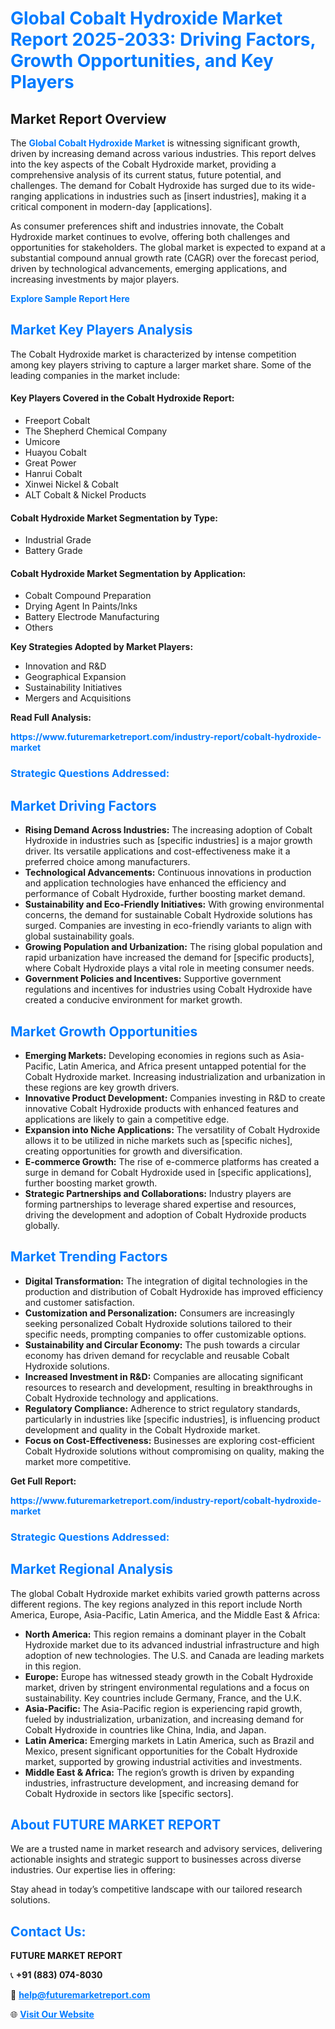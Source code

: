<h1 style="color: #007BFF;">Global Cobalt Hydroxide Market Report 2025-2033: Driving Factors, Growth Opportunities, and Key Players</h1>

<section id="overview">
<h2>Market Report Overview</h2>
<p>The <a href="https://www.futuremarketreport.com/industry-report/cobalt-hydroxide-market" style="color: #007BFF; text-decoration: none;"><strong>Global Cobalt Hydroxide Market</strong></a> is witnessing significant growth, driven by increasing demand across various industries. This report delves into the key aspects of the Cobalt Hydroxide market, providing a comprehensive analysis of its current status, future potential, and challenges. The demand for Cobalt Hydroxide has surged due to its wide-ranging applications in industries such as [insert industries], making it a critical component in modern-day [applications].</p>
<p>As consumer preferences shift and industries innovate, the Cobalt Hydroxide market continues to evolve, offering both challenges and opportunities for stakeholders. The global market is expected to expand at a substantial compound annual growth rate (CAGR) over the forecast period, driven by technological advancements, emerging applications, and increasing investments by major players.</p>
</section>

<section id="overview">
<p><a href="https://www.futuremarketreport.com/request-sample/reportId=26982" style="color: #007BFF; text-decoration: none;"><strong>Explore Sample Report Here</strong></a></p>
</section>

<section id="key-players">
<h2 style="color: #007BFF;">Market Key Players Analysis</h2>
<p>The Cobalt Hydroxide market is characterized by intense competition among key players striving to capture a larger market share. Some of the leading companies in the market include:</p>
<h4>Key Players Covered in the Cobalt Hydroxide Report:</h4>
<ul><li>Freeport Cobalt</li><li>The Shepherd Chemical Company</li><li>Umicore</li><li>Huayou Cobalt</li><li>Great Power</li><li>Hanrui Cobalt</li><li>Xinwei Nickel &amp; Cobalt</li><li>ALT Cobalt &amp; Nickel Products</li></ul>
<h4>Cobalt Hydroxide Market Segmentation by Type:</h4>
<ul><li>Industrial Grade</li><li>Battery Grade</li></ul>

<h4>Cobalt Hydroxide Market Segmentation by Application:</h4>
<ul><li>Cobalt Compound Preparation</li><li>Drying Agent In Paints/Inks</li><li>Battery Electrode Manufacturing</li><li>Others</li></ul>
<p><strong>Key Strategies Adopted by Market Players:</strong></p>
<ul>
<li>Innovation and R&D</li>
<li>Geographical Expansion</li>
<li>Sustainability Initiatives</li>
<li>Mergers and Acquisitions</li>
</ul>
</section>

<section>
<p><strong>Read Full Analysis: </strong></p><a href="https://www.futuremarketreport.com/industry-report/cobalt-hydroxide-market" style="color: #007BFF; text-decoration: none;"><strong>https://www.futuremarketreport.com/industry-report/cobalt-hydroxide-market</strong></a>
<h3 style="color: #007BFF;">Strategic Questions Addressed:</h3>
</section>

<section id="driving-factors">
<h2 style="color: #007BFF;">Market Driving Factors</h2>
<ul>
<li><strong>Rising Demand Across Industries:</strong> The increasing adoption of Cobalt Hydroxide in industries such as [specific industries] is a major growth driver. Its versatile applications and cost-effectiveness make it a preferred choice among manufacturers.</li>
<li><strong>Technological Advancements:</strong> Continuous innovations in production and application technologies have enhanced the efficiency and performance of Cobalt Hydroxide, further boosting market demand.</li>
<li><strong>Sustainability and Eco-Friendly Initiatives:</strong> With growing environmental concerns, the demand for sustainable Cobalt Hydroxide solutions has surged. Companies are investing in eco-friendly variants to align with global sustainability goals.</li>
<li><strong>Growing Population and Urbanization:</strong> The rising global population and rapid urbanization have increased the demand for [specific products], where Cobalt Hydroxide plays a vital role in meeting consumer needs.</li>
<li><strong>Government Policies and Incentives:</strong> Supportive government regulations and incentives for industries using Cobalt Hydroxide have created a conducive environment for market growth.</li>
</ul>
</section>

<section id="growth-opportunities">
<h2 style="color: #007BFF;">Market Growth Opportunities</h2>
<ul>
<li><strong>Emerging Markets:</strong> Developing economies in regions such as Asia-Pacific, Latin America, and Africa present untapped potential for the Cobalt Hydroxide market. Increasing industrialization and urbanization in these regions are key growth drivers.</li>
<li><strong>Innovative Product Development:</strong> Companies investing in R&D to create innovative Cobalt Hydroxide products with enhanced features and applications are likely to gain a competitive edge.</li>
<li><strong>Expansion into Niche Applications:</strong> The versatility of Cobalt Hydroxide allows it to be utilized in niche markets such as [specific niches], creating opportunities for growth and diversification.</li>
<li><strong>E-commerce Growth:</strong> The rise of e-commerce platforms has created a surge in demand for Cobalt Hydroxide used in [specific applications], further boosting market growth.</li>
<li><strong>Strategic Partnerships and Collaborations:</strong> Industry players are forming partnerships to leverage shared expertise and resources, driving the development and adoption of Cobalt Hydroxide products globally.</li>
</ul>
</section>

<section id="trending-factors">
<h2 style="color: #007BFF;">Market Trending Factors</h2>
<ul>
<li><strong>Digital Transformation:</strong> The integration of digital technologies in the production and distribution of Cobalt Hydroxide has improved efficiency and customer satisfaction.</li>
<li><strong>Customization and Personalization:</strong> Consumers are increasingly seeking personalized Cobalt Hydroxide solutions tailored to their specific needs, prompting companies to offer customizable options.</li>
<li><strong>Sustainability and Circular Economy:</strong> The push towards a circular economy has driven demand for recyclable and reusable Cobalt Hydroxide solutions.</li>
<li><strong>Increased Investment in R&D:</strong> Companies are allocating significant resources to research and development, resulting in breakthroughs in Cobalt Hydroxide technology and applications.</li>
<li><strong>Regulatory Compliance:</strong> Adherence to strict regulatory standards, particularly in industries like [specific industries], is influencing product development and quality in the Cobalt Hydroxide market.</li>
<li><strong>Focus on Cost-Effectiveness:</strong> Businesses are exploring cost-efficient Cobalt Hydroxide solutions without compromising on quality, making the market more competitive.</li>
</ul>
</section>

<section>
<p><strong>Get Full Report: </strong></p><a href="https://www.futuremarketreport.com/industry-report/cobalt-hydroxide-market" style="color: #007BFF; text-decoration: none;"><strong>https://www.futuremarketreport.com/industry-report/cobalt-hydroxide-market</strong></a>
<h3 style="color: #007BFF;">Strategic Questions Addressed:</h3>
</section>


<section id="regional-analysis">
<h2 style="color: #007BFF;">Market Regional Analysis</h2>
<p>The global Cobalt Hydroxide market exhibits varied growth patterns across different regions. The key regions analyzed in this report include North America, Europe, Asia-Pacific, Latin America, and the Middle East & Africa:</p>
<ul>
<li><strong>North America:</strong> This region remains a dominant player in the Cobalt Hydroxide market due to its advanced industrial infrastructure and high adoption of new technologies. The U.S. and Canada are leading markets in this region.</li>
<li><strong>Europe:</strong> Europe has witnessed steady growth in the Cobalt Hydroxide market, driven by stringent environmental regulations and a focus on sustainability. Key countries include Germany, France, and the U.K.</li>
<li><strong>Asia-Pacific:</strong> The Asia-Pacific region is experiencing rapid growth, fueled by industrialization, urbanization, and increasing demand for Cobalt Hydroxide in countries like China, India, and Japan.</li>
<li><strong>Latin America:</strong> Emerging markets in Latin America, such as Brazil and Mexico, present significant opportunities for the Cobalt Hydroxide market, supported by growing industrial activities and investments.</li>
<li><strong>Middle East & Africa:</strong> The region’s growth is driven by expanding industries, infrastructure development, and increasing demand for Cobalt Hydroxide in sectors like [specific sectors].</li>
</ul>
</section>

<footer>
<h2 style="color: #007BFF;">About FUTURE MARKET REPORT</h2>
<p>We are a trusted name in market research and advisory services, delivering actionable insights and strategic support to businesses across diverse industries. Our expertise lies in offering:</p>

<p>Stay ahead in today’s competitive landscape with our tailored research solutions.</p>

<h2 style="color: #007BFF;">Contact Us:</h2>
<p><strong>FUTURE MARKET REPORT</strong></p>
<p>📞 <strong>+91 (883) 074-8030</strong></p>
<p>📧 <strong><a href="mailto:help@futuremarketreport.com" style="color: #007BFF;">help@futuremarketreport.com</a></strong></p>
<p>🌐 <strong><a href="https://www.futuremarketreport.com/" style="color: #007BFF;">Visit Our Website</a></strong></p>
</footer>